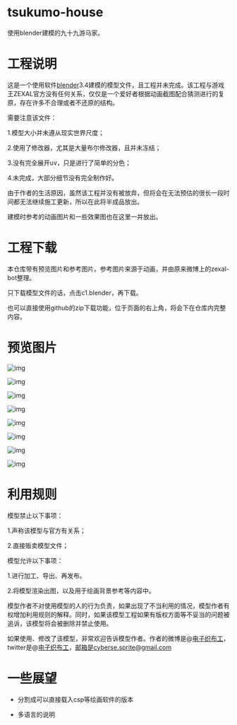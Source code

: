 # tsukumo-house

使用blender建模的九十九游马家。

# 工程说明

这是一个使用软件[blender](https://www.blender.org/)3.4建模的模型文件，且工程并未完成。该工程与游戏王ZEXAL官方没有任何关系，仅仅是一个爱好者根据动画截图配合猜测进行的复原，存在许多不合理或者不还原的结构。

需要注意该文件：

1.模型大小并未遵从现实世界尺度；

2.使用了修改器，尤其是大量布尔修改器，且并未冻结；

3.没有完全展开uv，只是进行了简单的分色；

4.未完成，大部分细节没有完全制作好。

由于作者的生活原因，虽然该工程并没有被放弃，但将会在无法预估的很长一段时间都无法继续施工更新，所以在此将半成品放出。

建模时参考的动画图片和一些效果图也在这里一并放出。

# 工程下载

本仓库带有预览图片和参考图片。参考图片来源于动画，并由原来微博上的zexal-bot整理。

只下载模型文件的话，点击c1.blender，再下载。

也可以直接使用github的zip下载功能，位于页面的右上角，将会下在仓库内完整内容。

# 预览图片

![img](https://github.com/cyberse-sprite/tsukumo-house/blob/main/img/1.PNG)

![img](https://github.com/cyberse-sprite/tsukumo-house/blob/main/img/2.PNG)

![img](https://github.com/cyberse-sprite/tsukumo-house/blob/main/img/3.PNG)

![img](https://github.com/cyberse-sprite/tsukumo-house/blob/main/img/4.PNG)

![img](https://github.com/cyberse-sprite/tsukumo-house/blob/main/img/5.PNG)

![img](https://github.com/cyberse-sprite/tsukumo-house/blob/main/img/6.PNG)

![img](https://github.com/cyberse-sprite/tsukumo-house/blob/main/img/7.PNG)

![img](https://github.com/cyberse-sprite/tsukumo-house/blob/main/img/8.PNG)

# 利用规则

模型禁止以下事项：

1.声称该模型与官方有关系；

2.直接贩卖模型文件；

模型允许以下事项：

1.进行加工、导出、再发布。

2.将模型渲染出图，以及用于绘画背景参考等内容中。

模型作者不对使用模型的人的行为负责，如果出现了不当利用的情况，模型作者有权增加利用规则的解释。同时，如果该模型工程如果有版权方面等不妥当的问题被追诉，该模型将会被删除并禁止使用。

如果使用、修改了该模型，非常欢迎告诉模型作者。作者的微博是@[电子织布工](https://weibo.com/u/5576891496)，twitter是@[电子织布工](https://twitter.com/CyberseSprite)，邮箱是cyberse.sprite@gmail.com

# 一些展望

- 分割成可以直接载入csp等绘画软件的版本

- 多语言的说明



